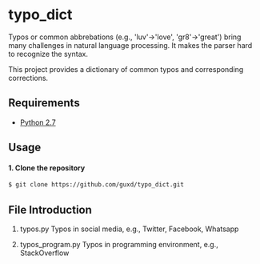 # typo_dict
Typos or common abbrebations (e.g., 'luv'->'love', 'gr8'->'great') bring many challenges in natural language processing.
It makes the parser hard to recognize the syntax.

This project provides a dictionary of common typos and corresponding corrections.

## Requirements
* [Python 2.7](https://www.continuum.io/downloads)

## Usage 

#### 1. Clone the repository
```bash
$ git clone https://github.com/guxd/typo_dict.git
```


## File Introduction
1. typos.py
   Typos in social media, e.g., Twitter, Facebook, Whatsapp
   
2. typos_program.py
   Typos in programming environment, e.g., StackOverflow

